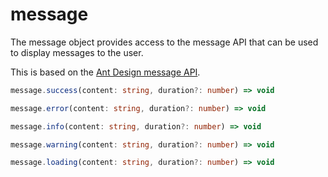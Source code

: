 # message

The message object provides access to the message API that can be used to display messages to the user.

This is based on the [Ant Design message API](https://ant.design/components/message).

```typescript
message.success(content: string, duration?: number) => void 
```

```typescript
message.error(content: string, duration?: number) => void 
```

```typescript
message.info(content: string, duration?: number) => void 
```

```typescript
message.warning(content: string, duration?: number) => void 
```

```typescript
message.loading(content: string, duration?: number) => void 
```